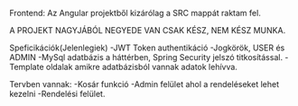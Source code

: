 Frontend: Az Angular projektből kizárólag a SRC mappát raktam fel.

A PROJEKT NAGYJÁBÓL NEGYEDE VAN CSAK KÉSZ, NEM KÉSZ MUNKA.

Speficikációk(Jelenlegiek)
-JWT Token authentikáció
-Jogkörök, USER és ADMIN
-MySql adatbázis a háttérben, Spring Security jelszó titkosítással.
-Template oldalak amikre adatbázisból vannak adatok lehívva.

Tervben vannak:
-Kosár funkció
-Admin felület ahol a rendeléseket lehet kezelni
-Rendelési felület.

